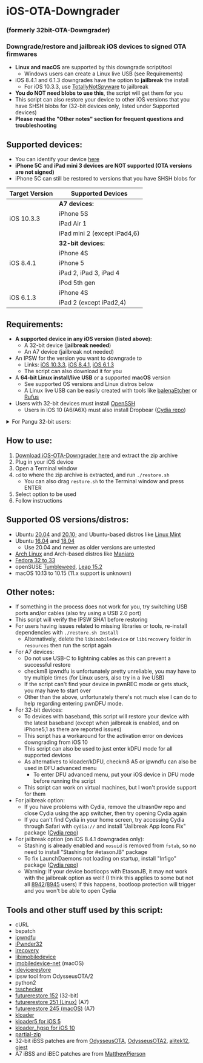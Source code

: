 # iOS-OTA-Downgrader
### (formerly 32bit-OTA-Downgrader)
### Downgrade/restore and jailbreak iOS devices to signed OTA firmwares
- **Linux and macOS** are supported by this downgrade script/tool
  - Windows users can create a Linux live USB (see Requirements)
- iOS 8.4.1 and 6.1.3 downgrades have the option to **jailbreak** the install
  - For iOS 10.3.3, use [TotallyNotSpyware](https://totally-not.spyware.lol) to jailbreak
- **You do NOT need blobs to use this**, the script will get them for you
- This script can also restore your device to other iOS versions that you have SHSH blobs for (32-bit devices only, listed under Supported devices)
- **Please read the "Other notes" section for frequent questions and troubleshooting**

## Supported devices:

- You can identify your device [here](https://ipsw.me/device-finder)
- **iPhone 5C and iPad mini 3 devices are NOT supported (OTA versions are not signed)**
- iPhone 5C can still be restored to versions that you have SHSH blobs for

<table>
    <thead>
        <tr>
            <th>Target Version</th>
            <th>Supported Devices</th>
        </tr>
    </thead>
    <tbody>
        <tr>
            <td rowspan=4>iOS 10.3.3</td>
            <td><b>A7 devices:</b></td>
        </tr>
        <tr><td>iPhone 5S</td></tr>
        <tr><td>iPad Air 1</td></tr>
        <tr><td>iPad mini 2 (except iPad4,6)</td></tr>
        <tr>
            <td rowspan=5>iOS 8.4.1</td>
            <td><b>32-bit devices:</b></td>
        </tr>
        <tr><td>iPhone 4S</td></tr>
        <tr><td>iPhone 5</td></tr>
        <tr><td>iPad 2, iPad 3, iPad 4</td></tr>
        <tr><td>iPod 5th gen</td></tr>
        <tr>
            <td rowspan=2>iOS 6.1.3</td>
            <td>iPhone 4S</td>
        </tr>
        <tr><td>iPad 2 (except iPad2,4)</td></tr>
    </tbody>
</table>

## Requirements:
- **A supported device in any iOS version (listed above):**
  - A 32-bit device (**jailbreak needed**)
  - An A7 device (jailbreak not needed)
- An IPSW for the version you want to downgrade to
  - Links: [iOS 10.3.3](https://ipsw.me/10.3.3), [iOS 8.4.1](https://ipsw.me/8.4.1), [iOS 6.1.3](https://ipsw.me/6.1.3)
  - The script can also download it for you
- A **64-bit Linux install/live USB** or a supported **macOS** version
  - See supported OS versions and Linux distros below
  - A Linux live USB can be easily created with tools like [balenaEtcher](https://www.balena.io/etcher/) or [Rufus](https://rufus.ie/)
- Users with 32-bit devices must install [OpenSSH](https://cydia.saurik.com/package/openssh/)
  - Users in iOS 10 (A6/A6X) must also install Dropbear ([Cydia repo](https://lukezgd.github.io/repo/))
  
<details>
  <summary>For Pangu 32-bit users:</summary>
  <ul><li>For 32-bit users using Pangu, install the latest untether for your iOS version <a href="https://github.com/LukeZGD/iOS-OTA-Downgrader-Keys/releases/tag/untether">here</a></li></ul>
</details>

## How to use:
1. [Download iOS-OTA-Downgrader here](https://github.com/LukeZGD/iOS-OTA-Downgrader/archive/master.zip) and extract the zip archive
2. Plug in your iOS device
3. Open a Terminal window
4. `cd` to where the zip archive is extracted, and run `./restore.sh`
    - You can also drag `restore.sh` to the Terminal window and press ENTER
5. Select option to be used
6. Follow instructions

## Supported OS versions/distros:
- Ubuntu [20.04](http://releases.ubuntu.com/focal/) and [20.10](https://releases.ubuntu.com/groovy/); and Ubuntu-based distros like [Linux Mint](https://www.linuxmint.com/)
- Ubuntu [16.04](http://releases.ubuntu.com/xenial/) and [18.04](http://releases.ubuntu.com/bionic/)
    - Use 20.04 and newer as older versions are untested
- [Arch Linux](https://www.archlinux.org/) and Arch-based distros like [Manjaro](https://manjaro.org/)
- [Fedora 32 to 33](https://getfedora.org/)
- openSUSE [Tumbleweed](https://software.opensuse.org/distributions/tumbleweed), [Leap 15.2](https://software.opensuse.org/distributions/leap)
- macOS 10.13 to 10.15 (11.x support is unknown)

## Other notes:
- If something in the process does not work for you, try switching USB ports and/or cables (also try using a USB 2.0 port)
- This script will verify the IPSW SHA1 before restoring
- For users having issues related to missing libraries or tools, re-install dependencies with `./restore.sh Install`
  - Alternatively, delete the `libimobiledevice` or `libirecovery` folder in `resources` then run the script again
- For A7 devices:
  - Do not use USB-C to lightning cables as this can prevent a successful restore
  - checkm8 ipwndfu is unfortunately pretty unreliable, you may have to try multiple times (for Linux users, also try in a live USB)
  - If the script can't find your device in pwnREC mode or gets stuck, you may have to start over
  - Other than the above, unfortunately there's not much else I can do to help regarding entering pwnDFU mode.
- For 32-bit devices:
  - To devices with baseband, this script will restore your device with the latest baseband (except when jailbreak is enabled, and on iPhone5,1 as there are reported issues)
  - This script has a workaround for the activation error on devices downgrading from iOS 10
  - This script can also be used to just enter kDFU mode for all supported devices
  - As alternatives to kloader/kDFU, checkm8 A5 or ipwndfu can also be used in DFU advanced menu
    - To enter DFU advanced menu, put your iOS device in DFU mode before running the script
  - This script can work on virtual machines, but I won't provide support for them
- For jailbreak option:
  - If you have problems with Cydia, remove the ultrasn0w repo and close Cydia using the app switcher, then try opening Cydia again
  - If you can't find Cydia in your home screen, try accessing Cydia through Safari with `cydia://` and install "Jailbreak App Icons Fix" package ([Cydia repo](https://lukezgd.github.io/repo/))
- For jailbreak option (on iOS 8.4.1 downgrades only):
  - Stashing is already enabled and `nosuid` is removed from `fstab`, so no need to install "Stashing for #etasonJB" package
  - To fix LaunchDaemons not loading on startup, install "Infigo" package ([Cydia repo](https://lukezgd.github.io/repo/))
  - Warning: If your device bootloops with EtasonJB, it may not work with the jailbreak option as well! (I think this applies to some but not all [8942](https://www.theiphonewiki.com/wiki/S5L8942)/[8945](https://www.theiphonewiki.com/wiki/S5L8945) users) If this happens, bootloop protection will trigger and you won't be able to open Cydia

## Tools and other stuff used by this script:
- cURL
- bspatch
- [ipwndfu](https://github.com/LukeZGD/ipwndfu)
- [iPwnder32](https://github.com/dora2-iOS/iPwnder32)
- [irecovery](https://github.com/LukeZGD/libirecovery)
- [libimobiledevice](https://github.com/libimobiledevice/libimobiledevice)
- [imobiledevice-net](https://github.com/libimobiledevice-win32/imobiledevice-net) (macOS)
- [idevicerestore](https://github.com/LukeZGD/idevicerestore)
- ipsw tool from OdysseusOTA/2
- python2
- [tsschecker](https://github.com/tihmstar/tsschecker)
- [futurerestore 152](http://api.tihmstar.net/builds/futurerestore/futurerestore-latest.zip) (32-bit)
- [futurerestore 251 (Linux)](https://github.com/LukeZGD/futurerestore) (A7)
- [futurerestore 245 (macOS)](https://github.com/MatthewPierson/Vieux/blob/master/resources/bin/futurerestore) (A7)
- [kloader](https://www.youtube.com/watch?v=fh0tB6fp0Sc)
- [kloader5 for iOS 5](https://mtmdev.org/pmbonneau-archive)
- [kloader_hgsp for iOS 10](https://twitter.com/nyan_satan/status/945203180522045440)
- [partial-zip](https://github.com/matteyeux/partial-zip)
- 32-bit iBSS patches are from [OdysseusOTA](https://www.youtube.com/watch?v=Wo7mGdMcjxw), [OdysseusOTA2](https://www.youtube.com/watch?v=fh0tB6fp0Sc), [alitek12](https://www.mediafire.com/folder/b1z64roy512wd/FirmwareBundles), [gjest](https://files.fm/u/fcbqqdnw)
- A7 iBSS and iBEC patches are from [MatthewPierson](https://github.com/MatthewPierson/iPhone-5s-OTA-Downgrade-Patches)
